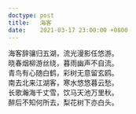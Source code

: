 ```yaml
---
doctype: post
title:   海客
date:    2021-03-17 23:00:00 +0800
---
```


海客辞骧归五湖，流光漫影任悠游。<br>
晓春烟柳游丝绕，暮雨幽声不自流。<br>
青鸟有心随白鹤，彩树无意留玄鸥。<br>
南去北来江湖客，寒水悠悠暮云愁。<br>
长歌瀚海千丈雪，饮马天池万里秋。<br>
醉后不知何所去，梨花树下亦白头。

